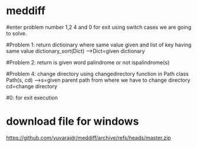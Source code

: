 # meddiff

#enter problem number 1,2 4 and 0 for exit
using switch cases we are going to solve.

#Problem 1:
return dictioinary where same value given and list of key having same value
dictionary_sort(Dict) -->Dict=given dictionary 

#Problem 2:
return is given word palindrome or not
ispalindrome(s)

#Problem 4:
change directory using changedirectory function in Path class
Path(s, cd) -->s=given parent path from where we have to change directory cd=change directory

#0:
for exit execution

# download file for windows
https://github.com/yuvarajdr/meddiff/archive/refs/heads/master.zip
